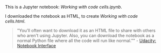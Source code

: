 This is a Jupyter notebook: *Working with code cells.ipynb*.

I downloaded the notebook as HTML, to create *Working with code cells.html*.

>  "You'll often want to download it as an HTML file to share with others who aren't using Jupyter. Also, you can download the notebook as a normal Python file where all the code will run like normal."" - [Udacity: Notebook Interface](https://classroom.udacity.com/nanodegrees/nd089/parts/8de94dee-7635-43b3-9d11-5e4583f22ce3/modules/dd3e4af8-d576-427e-baae-925fd16ff2ff/lessons/13f4b7d6-92a9-468d-9008-084fc8b53a23/concepts/0d3b93d8-fd93-4dde-92f2-55594d6d458e#)
